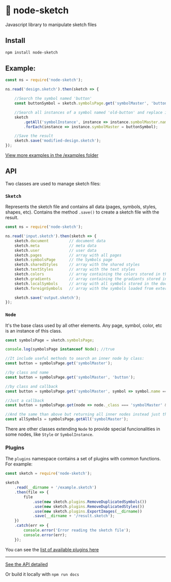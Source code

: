 # 💎 node-sketch
Javascript library to manipulate sketch files

## Install

```sh
npm install node-sketch
```

## Example:

```js
const ns = require('node-sketch');

ns.read('design.sketch').then(sketch => {

    //Search the symbol named 'button'
    const buttonSymbol = sketch.symbolsPage.get('symbolMaster', 'button');

    //Search all instances of a symbol named 'old-button' and replace it with 'button'
    sketch
        .getAll('symbolInstance', instance => instance.symbolMaster.name === 'old-button')
        .forEach(instance => instance.symbolMaster = buttonSymbol);

    //Save the result
    sketch.save('modified-design.sketch');
});
```

[View more examples in the /examples folder](https://github.com/oscarotero/node-sketch/tree/master/examples)

## API

Two classes are used to manage sketch files:

### `Sketch`

Represents the sketch file and contains all data (pages, symbols, styles, shapes, etc). Contains the method `.save()` to create a sketch file with the result.

```js
const ns = require('node-sketch');

ns.read('input.sketch').then(sketch => {
    sketch.document         // document data
    sketch.meta             // meta data
    sketch.user             // user data
    sketch.pages            // array with all pages
    sketch.symbolsPage      // the Symbols page
    sketch.sharedStyles     // array with the shared styles
    sketch.textStyles       // array with the text styles
    sketch.colors           // array containing the colors stored in the color palette
    sketch.gradients        // array containing the gradients stored in the gradient palette
    sketch.localSymbols     // array with all symbols stored in the document
    sketch.foreignSymbols   // array with the symbols loaded from external libraries

    sketch.save('output.sketch');
});
```

### `Node`

It's the base class used by all other elements. Any page, symbol, color, etc is an instance of this class.

```js
const symbolsPage = sketch.symbolsPage;

console.log(symbolsPage instanceof Node); //true 

//It include useful methods to search an inner node by class:
const button = symbolsPage.get('symbolMaster');

//by class and name
const button = symbolsPage.get('symbolMaster', 'button');

//by class and callback
const button = symbolsPage.get('symbolMaster', symbol => symbol.name === 'button');

//Just a callback
const button = symbolsPage.get(node => node._class === 'symbolMaster' && node.name === 'button');

//And the same than above but returning all inner nodes instead just the first:
const allSymbols = symbolsPage.getAll('symbolMaster');
```

There are other classes extending `Node` to provide special funcionalities in some nodes, like `Style` or `SymbolInstance`.

### Plugins

The `plugins` namespace contains a set of plugins with common functions. For example:

```js
const sketch = require('node-sketch');

sketch
    .read(__dirname + '/example.sketch')
    .then(file => {
        file
            .use(new sketch.plugins.RemoveDuplicatedSymbols())
            .use(new sketch.plugins.RemoveDuplicatedStyles())
            .use(new sketch.plugins.ExportImages(__dirname))
            .save(__dirname + '/result.sketch');
    })
    .catch(err => {
        console.error('Error reading the sketch file');
        console.error(err);
    });
```

You can see the [list of available plugins here](plugins)

---

[See the API detailed](https://oscarotero.github.io/node-sketch/)

Or build it locally with `npm run docs`

